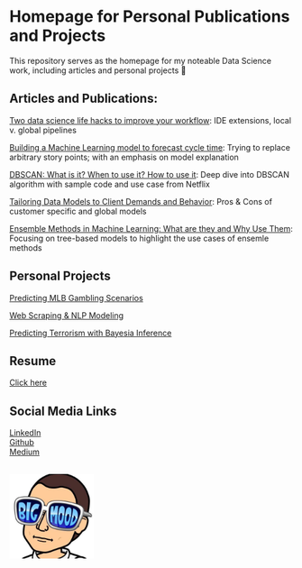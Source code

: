 # **Homepage for Personal Publications and Projects**

This repository serves as the homepage for my noteable Data Science work, including articles and personal projects 🚀


## **Articles and Publications:**

[Two data science life hacks to improve your workflow](https://insights.pinpoint.com/two-data-science-life-hacks-to-improve-your-workflow): IDE extensions, local v. global pipelines

[Building a Machine Learning model to forecast cycle time](https://insights.pinpoint.com/building-a-machine-learning-model-to-forecast-cycle-time): Trying to replace arbitrary story points; with an emphasis on model explanation

[DBSCAN: What is it? When to use it? How to use it](https://elutins.medium.com/dbscan-what-is-it-when-to-use-it-how-to-use-it-8bd506293818): Deep dive into DBSCAN algorithm with sample code and use case from Netflix

[Tailoring Data Models to Client Demands and Behavior](https://insights.pinpoint.com/tailoring-data-models-client-demands-and-behavior): 
Pros & Cons of customer specific and global models

[Ensemble Methods in Machine Learning: What are they and Why Use Them](https://towardsdatascience.com/ensemble-methods-in-machine-learning-what-are-they-and-why-use-them-68ec3f9fef5f#5bb4): Focusing on tree-based models to highlight the use cases of ensemle methods


## **Personal Projects**
[Predicting MLB Gambling Scenarios](https://github.com/elutins/Predicting-MLB-Gambling-Scenarios)

[Web Scraping & NLP Modeling](https://github.com/elutins/NLP-Indeed-Web-Scraper)

[Predicting Terrorism with Bayesia Inference](https://github.com/elutins/Predicting-Terrorism)


## **Resume**
[Click here](https://github.com/elutins/personal_homepage/blob/main/files/Resume.pdf)

## **Social Media Links**
[LinkedIn](https://www.linkedin.com/in/elutins/)<br>
[Github](https://github.com/elutins)<br>
[Medium](https://elutins.medium.com)

<br>
<img alt="avatar" width="150" height="150" src="https://github.com/elutins/personal_homepage/blob/main/files/avatar.jpeg"/>